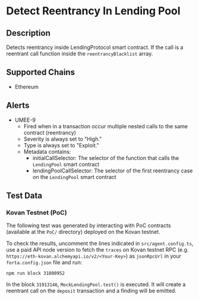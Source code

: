# Detect Reentrancy In Lending Pool

## Description

Detects reentrancy inside LendingProtocol smart contract. If the call is a reentrant call function inside the `reentrancyBlacklist` array.

## Supported Chains

- Ethereum

## Alerts

- UMEE-9
  - Fired when in a transaction occur multiple nested calls to the same contract (reentrancy)
  - Severity is always set to "High."
  - Type is always set to "Exploit."
  - Metadata contains:
    - initialCallSelector: The selector of the function that calls the `LendingPool` smart contract
    - lendingPoolCallSelector: The selector of the first reentrancy case on the `LendingPool` smart contract

## Test Data

### Kovan Testnet (PoC)

The following test was generated by interacting with PoC contracts (available at the `PoC/` directory) deployed on the Kovan testnet.

To check the results, uncomment the lines indicated in `src/agent.config.ts`, use a paid API node version to fetch the `traces` on Kovan testnet RPC (e.g. `https://eth-kovan.alchemyapi.io/v2/<Your-Key>`) as `jsonRpcUrl` in your `forta.config.json` file and run:

```
npm run block 31800952
```

In the block `31913146`, `MockLendingPool.test()` is executed. It will create a reentrant call on the `deposit` transaction and a finding will be emitted.
